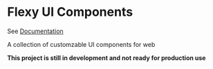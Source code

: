# Flexy UI Components

See [Documentation](https://nureon22.github.io/flexy-components/)

A collection of customzable UI components for web

**This project is still in development and not ready for production use**
